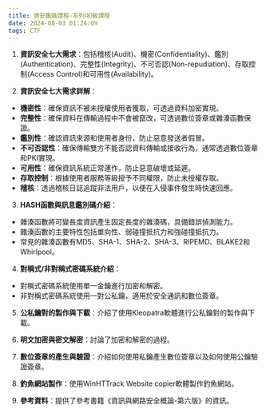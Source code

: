 ```yaml
---
title: 資安鑑識課程-系列Ⅰ初級課程
date: 2024-08-03 01:24:09
tags: CTF
---
```


1. **資訊安全七大需求**：包括稽核(Audit)、機密(Confidentiality)、鑑別(Authentication)、完整性(Integrity)、不可否認(Non-repudiation)、存取控制(Access Control)和可用性(Availability)。

2. **資訊安全七大需求詳解**：
 - **機密性**：確保資訊不被未授權使用者獲取，可透過資料加密實現。
 - **完整性**：確保資料在傳輸過程中不會被竄改，可透過數位簽章或雜湊函數保證。
 - **鑑別性**：確認資訊來源和使用者身份，防止惡意發送者假冒。
 - **不可否認性**：確保傳輸雙方不能否認資料傳輸或接收行為，通常透過數位簽章和PKI實現。
 - **可用性**：確保資訊系統正常運作，防止惡意破壞或延遲。
 - **存取控制**：根據使用者服務等級授予不同權限，防止未授權存取。
 - **稽核**：透過稽核日誌追蹤非法用戶，以便在入侵事件發生時快速回應。

3. **HASH函數與訊息鑑別碼介紹**：
 - 雜湊函數將可變長度資訊產生固定長度的雜湊碼，具備錯誤偵測能力。
 - 雜湊函數的主要特性包括單向性、弱碰撞抵抗力和強碰撞抵抗力。
 - 常見的雜湊函數有MD5、SHA-1、SHA-2、SHA-3、RIPEMD、BLAKE2和Whirlpool。

4. **對稱式/非對稱式密碼系統介紹**：
 - 對稱式密碼系統使用單一金鑰進行加密和解密。
 - 非對稱式密碼系統使用一對公私鑰，適用於安全通訊和數位簽章。

5. **公私鑰對的製作與下載**：介紹了使用Kleopatra軟體進行公私鑰對的製作與下載。

6. **明文加密與密文解密**：討論了加密和解密的過程。

7. **數位簽章的產生與驗證**：介紹如何使用私鑰產生數位簽章以及如何使用公鑰驗證簽章。

8. **釣魚網站製作**：使用WinHTTrack Website copier軟體製作釣魚網站。

9. **參考資料**：提供了參考書籍《資訊與網路安全概論-第六版》的資訊。


